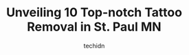 ---
layout: ampstory
image: https://i0.wp.com/www.depkes.org/wp-content/uploads/2023/06/tattoo-removal-0-in-st-paul-mn-1685845756.jpeg?resize=640,853
author: techidn
featured: false
description: Discover the impressive array of Tattoo Removal options in St. Paul MN, where you can find 10 of the largest Tattoo Removal establishments in the area. From renowned classics to hidden gems,
title: Unveiling 10 Top-notch Tattoo Removal in St. Paul MN
cover:
   title: Unveiling 10 Top-notch Tattoo Removal in St. Paul MN
   subtitle: Rickpate
   background: https://www.depkes.org/wp-content/uploads/2023/06/tattoo-removal-0-in-st-paul-mn-1685845756.jpeg

pages: 
 - layout: thirds
   top: <h1>#1 RCKT Tattoo Arts (now tattoo only)</h1>
   bottom: "<p>My dad and I wanted to have our tattoos done together- my first and his third.  Bradley was amazing!  Great communication and so very talented.  We will definitely be bac</p>"
   background: https://www.depkes.org/wp-content/uploads/2023/06/tattoo-removal-1-in-st-paul-mn-1685845756.jpeg
   backgroundblur: true
 - layout: thirds
   top: <h1>#2 Removery Tattoo Removal & Fading</h1>
   bottom: "<p>I completed my second session and it went well. No complaints at all! The staff is extremely friendly and helpful! Next appointment is already scheduled.</p>"
   background: https://www.depkes.org/wp-content/uploads/2023/06/tattoo-removal-2-in-st-paul-mn-1685845757.jpeg
   cta:
      link: https://www.depkes.org/blog/unveiling-10-top-notch-tattoo-removal-in-st-paul-mn/
      text: Unveiling 10 Top-notch Tattoo Removal in St. Paul MN
 - layout: thirds
   top: <h1>#3 Fluid Ink Tattoos</h1>
   bottom: "<p>597 Snelling Ave N, St Paul, MN 55104, United States</p>"
   background: https://www.depkes.org/wp-content/uploads/2023/06/tattoo-removal-3-in-st-paul-mn-1685845757.jpeg
   cta:
      link: https://www.depkes.org/blog/unveiling-10-top-notch-tattoo-removal-in-st-paul-mn/
      text: Unveiling 10 Top-notch Tattoo Removal in St. Paul MN
 - layout: thirds
   top: <h1>#4 Northeast Tattoo & Fade Away Laser Tattoo Removal</h1>
   bottom: "<p>800 NE Lowry Ave, Minneapolis, MN 55418, United States</p>"
   background: https://images.unsplash.com/photo-1484589065579-248aad0d8b13?ixlib=rb-4.0.3&ixid=MnwxMjA3fDB8MHxwaG90by1wYWdlfHx8fGVufDB8fHx8&auto=format&fit=crop&w=640&h=853&q=80
   cta:
      link: https://www.depkes.org/blog/unveiling-10-top-notch-tattoo-removal-in-st-paul-mn/
      text: Unveiling 10 Top-notch Tattoo Removal in St. Paul MN
 - layout: thirds
   top: <h1>#5 Renewal Laser Clinic</h1>
   bottom: "<p>3510 Cedar Ave, Minneapolis, MN 55407, United States</p>"
   background: https://images.unsplash.com/photo-1604871000636-074fa5117945?ixlib=rb-4.0.3&ixid=MnwxMjA3fDB8MHxwaG90by1wYWdlfHx8fGVufDB8fHx8&auto=format&fit=crop&w=640&h=853&q=80
   cta:
      link: https://www.depkes.org/blog/unveiling-10-top-notch-tattoo-removal-in-st-paul-mn/
      text: Unveiling 10 Top-notch Tattoo Removal in St. Paul MN
 - layout: thirds
   top: <h1>#6 Hungs Tattoo Parlor</h1>
   bottom: "<p>377 University Ave W D, St Paul, MN 55103, United States</p>"
   background: https://images.unsplash.com/photo-1527066579998-dbbae57f45ce?ixlib=rb-4.0.3&ixid=MnwxMjA3fDB8MHxwaG90by1wYWdlfHx8fGVufDB8fHx8&auto=format&fit=crop&w=640&h=853&q=80
   cta:
      link: https://www.depkes.org/blog/unveiling-10-top-notch-tattoo-removal-in-st-paul-mn/
      text: Unveiling 10 Top-notch Tattoo Removal in St. Paul MN
 - layout: thirds
   top: <h1>#7 Removery Tattoo Removal & Fading</h1>
   bottom: "<p>7455 Currell Blvd #110, Woodbury, MN 55125, United States</p>"
   background: https://images.unsplash.com/photo-1489648022186-8f49310909a0?ixlib=rb-4.0.3&ixid=MnwxMjA3fDB8MHxwaG90by1wYWdlfHx8fGVufDB8fHx8&auto=format&fit=crop&w=640&h=853&q=80
   cta:
      link: https://www.depkes.org/blog/unveiling-10-top-notch-tattoo-removal-in-st-paul-mn/
      text: Unveiling 10 Top-notch Tattoo Removal in St. Paul MN
 - layout: thirds
   middle: Continue reading...
   background: https://images.unsplash.com/photo-1614648718611-0635f29016cb?ixlib=rb-4.0.3&ixid=MnwxMjA3fDB8MHxwaG90by1wYWdlfHx8fGVufDB8fHx8&auto=format&fit=crop&w=640&h=853&q=80
   cta:
      link: https://www.depkes.org/blog/unveiling-10-top-notch-tattoo-removal-in-st-paul-mn/
      text: Unveiling 10 Top-notch Tattoo Removal in St. Paul MN
      
---